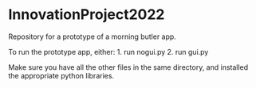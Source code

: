 # InnovationProject2022
Repository for a prototype of a morning butler app.

To run the prototype app, either:
    1. run nogui.py
    2. run gui.py

Make sure you have all the other files in the same directory, and installed the appropriate
python libraries.
